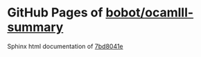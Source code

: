 GitHub Pages of [bobot/ocamlll-summary](https://github.com/bobot/ocamlll-summary.git)
===
Sphinx html documentation of [7bd8041e](https://github.com/bobot/ocamlll-summary/tree/7bd8041efb08de052a453d02b4a498ae3a287607)
